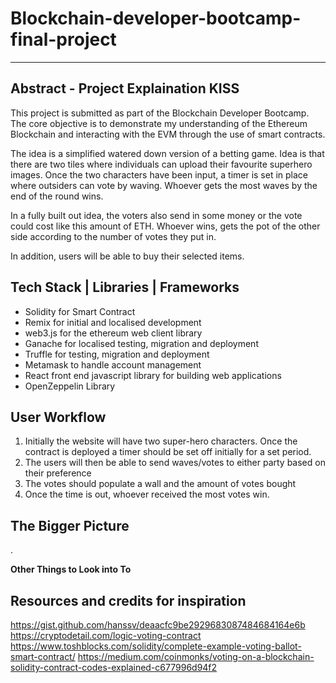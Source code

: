 # Blockchain-developer-bootcamp-final-project
---
## Abstract - Project Explaination KISS
This project is submitted as part of the Blockchain Developer Bootcamp. The core objective is to demonstrate my understanding of the Ethereum Blockchain and interacting with the EVM through the use of smart contracts. 

The idea is a simplified watered down version of a betting game. Idea is that there are two tiles where individuals can upload their favourite superhero images. Once the two characters have been input, a timer is set in place where outsiders can vote by waving. Whoever gets the most waves by the end of the round wins. 

In a fully built out idea, the voters also send in some money or the vote could cost like this amount of ETH. Whoever wins, gets the pot of the other side according to the number of votes they put in. 

In addition, users will be able to buy their selected items. 

## Tech Stack | Libraries | Frameworks
- Solidity for Smart Contract 
- Remix for initial and localised development
- web3.js for the ethereum web client library
- Ganache for localised testing, migration and deployment
- Truffle for testing, migration and deployment
- Metamask to handle account management 
- React front end javascript library for building web applications
- OpenZeppelin Library

### 

  
## User Workflow
1. Initially the website will have two super-hero characters. Once the contract is deployed a timer should be set off initially for a set period. 
2. The users will then be able to send waves/votes to either party based on their preference
3. The votes should populate a wall and the amount of votes bought 
4. Once the time is out, whoever received the most votes win. 


## The Bigger Picture
. 

**Other Things to Look into To**


## Resources and credits for inspiration
https://gist.github.com/hanssv/deaacfc9be2929683087484684164e6b
https://cryptodetail.com/logic-voting-contract
https://www.toshblocks.com/solidity/complete-example-voting-ballot-smart-contract/
https://medium.com/coinmonks/voting-on-a-blockchain-solidity-contract-codes-explained-c677996d94f2

